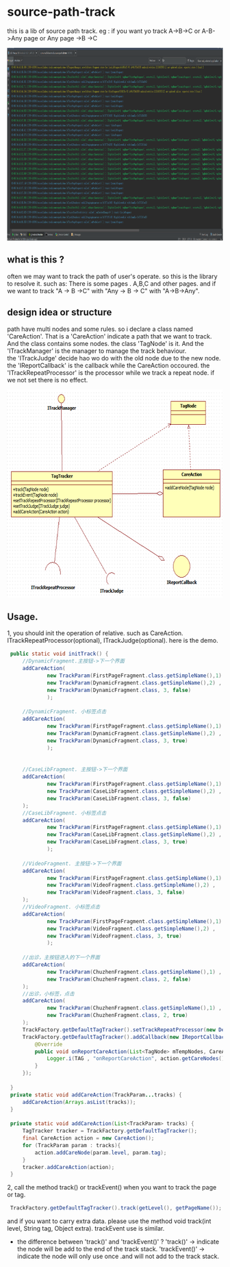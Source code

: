 # source-path-track
this is a lib of source path track. eg : if you want yo track A->B->C or A-B->Any page or  Any page ->B ->C

<img src="/imgs/log.png" alt="Demo Screen Capture" width="900px" height="450px"/>

## what is this ?
 often we may want to track the path of user's operate. so this is the library to resolve it.
 such as:  There is some pages . A,B,C and other pages.  and if we want to track
     "A -> B ->C" with "Any -> B -> C" with "A->B->Any".

## design idea or structure

path have multi nodes and some rules. so i declare a class named 'CareAction'. 
That is a 'CareAction' indicate a path that we want to track. And the class contains some nodes. the class 'TagNode' is it. 
And the 'ITrackManager' is the manager to manage the track behaviour.  
the 'ITrackJudge'  decide hao wo do with the old node due to the new node.
the 'IReportCallback'  is the callback while the CareAction occoured.
the 'ITrackRepeatProcessor' is the processor while we track a repeat node. if we not set there is no effect.

<img src="/imgs/uml_class.png" alt="Demo Screen Capture" width="659px" height="486px"/>


## Usage.

1, you should init the operation of relative. such as CareAction.  ITrackRepeatProcessor(optional), ITrackJudge(optional).
   here is the demo.
   ``` java
    public static void initTrack() {
        //DynamicFragment.主按钮->下一个界面
        addCareAction(
                new TrackParam(FirstPageFragment.class.getSimpleName(),1) ,
                new TrackParam(DynamicFragment.class.getSimpleName(),2) ,
                new TrackParam(DynamicFragment.class, 3, false)
                );

        //DynamicFragment. 小标签点击
        addCareAction(
                new TrackParam(FirstPageFragment.class.getSimpleName(),1) ,
                new TrackParam(DynamicFragment.class.getSimpleName(),2) ,
                new TrackParam(DynamicFragment.class, 3, true)
                );


        //CaseLibFragment. 主按钮->下一个界面
        addCareAction(
                new TrackParam(FirstPageFragment.class.getSimpleName(),1) ,
                new TrackParam(CaseLibFragment.class.getSimpleName(),2) ,
                new TrackParam(CaseLibFragment.class, 3, false)
        );
        //CaseLibFragment. 小标签点击
        addCareAction(
                new TrackParam(FirstPageFragment.class.getSimpleName(),1) ,
                new TrackParam(CaseLibFragment.class.getSimpleName(),2) ,
                new TrackParam(CaseLibFragment.class, 3, true)
                );

        //VideoFragment. 主按钮->下一个界面
        addCareAction(
                new TrackParam(FirstPageFragment.class.getSimpleName(),1) ,
                new TrackParam(VideoFragment.class.getSimpleName(),2) ,
                new TrackParam(VideoFragment.class, 3, false)
        );
        //VideoFragment. 小标签点击
        addCareAction(
                new TrackParam(FirstPageFragment.class.getSimpleName(),1) ,
                new TrackParam(VideoFragment.class.getSimpleName(),2) ,
                new TrackParam(VideoFragment.class, 3, true)
                );

        //出诊，主按钮进入的下一个界面
        addCareAction(
                new TrackParam(ChuzhenFragment.class.getSimpleName(),1) ,
                new TrackParam(ChuzhenFragment.class, 2, false)
        );
        //出诊，小标签，点击
        addCareAction(
                new TrackParam(ChuzhenFragment.class.getSimpleName(),1) ,
                new TrackParam(ChuzhenFragment.class, 2, true)
        );
        TrackFactory.getDefaultTagTracker().setTrackRepeatProcessor(new DefaultTrackRepeatProcessor());
        TrackFactory.getDefaultTagTracker().addCallback(new IReportCallback() {
            @Override
            public void onReportCareAction(List<TagNode> mTempNodes, CareAction action) {
                Logger.i(TAG , "onReportCareAction", action.getCareNodes().toString());
            }
        });

    }
    private static void addCareAction(TrackParam...tracks) {
        addCareAction(Arrays.asList(tracks));
    }

    private static void addCareAction(List<TrackParam> tracks) {
        TagTracker tracker = TrackFactory.getDefaultTagTracker();
        final CareAction action = new CareAction();
        for (TrackParam param : tracks){
            action.addCareNode(param.level, param.tag);
        }
        tracker.addCareAction(action);
    }

   ```
   
   2,  call the method track() or trackEvent() when you want to track the page or tag.
   ``` java
    TrackFactory.getDefaultTagTracker().track(getLevel(), getPageName());
   ```
   and if you want to carry extra data. please use the method void track(int level, String tag, Object extra).
   trackEvent use is similar. 
   - the difference between 'track()' and 'trackEvent()' ?
     'track()' ->
                 indicate the node will be add to the end of the track stack. 
     'trackEvent()'  ->
                 indicate the node will only use once .and will not add to the track stack. 
 
